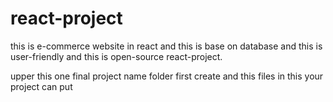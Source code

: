 # react-project

this is e-commerce website in react and this is base on database and this is user-friendly and this is open-source react-project.

upper this one final project name folder first create and this files in this your project can put
